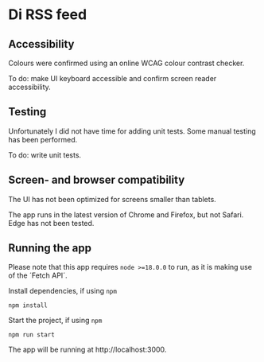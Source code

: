 # Di RSS feed

## Accessibility
Colours were confirmed using an online WCAG colour contrast checker.

To do: make UI keyboard accessible and confirm screen reader accessibility.

## Testing
Unfortunately I did not have time for adding unit tests. Some manual testing has been performed.

To do: write unit tests.

## Screen- and browser compatibility

The UI has not been optimized for screens smaller than tablets.

The app runs in the latest version of Chrome and Firefox, but not Safari. Edge has not been tested.

## Running the app
Please note that this app requires `node >=18.0.0` to run, as it is making use of the ´Fetch API´.

Install dependencies, if using `npm`
```
npm install
```

Start the project, if using `npm`
```
npm run start
```

The app will be running at http://localhost:3000.
